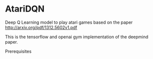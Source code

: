 # AtariDQN
Deep Q Learning model to play atari games based on the paper http://arxiv.org/pdf/1312.5602v1.pdf

This is the tensorflow and openai gym implementation of the deepmind paper.

Prerequisites
